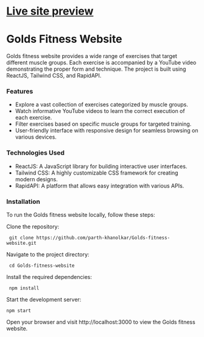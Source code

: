 
# [Live site preview](https://golds-gym-website.netlify.app/ )

# Golds Fitness Website

Golds fitness website provides a wide range of exercises that target different muscle groups. Each exercise is accompanied by a YouTube video demonstrating the proper form and technique. The project is built using ReactJS, Tailwind CSS, and RapidAPI.

### Features

   - Explore a vast collection of exercises categorized by muscle groups.
   - Watch informative YouTube videos to learn the correct execution of each exercise.
   - Filter exercises based on specific muscle groups for targeted training.
   - User-friendly interface with responsive design for seamless browsing on various devices.

### Technologies Used

   - ReactJS: A JavaScript library for building interactive user interfaces.
   - Tailwind CSS: A highly customizable CSS framework for creating modern designs.
   - RapidAPI: A platform that allows easy integration with various APIs.





### Installation

To run the Golds fitness website locally, follow these steps:

   Clone the repository:

     git clone https://github.com/parth-khanolkar/Golds-fitness-website.git

   Navigate to the project directory:


     cd Golds-fitness-website

   Install the required dependencies:


     npm install

   Start the development server:


    npm start

   Open your browser and visit http://localhost:3000 to view the Golds fitness website.


